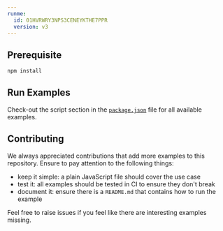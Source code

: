 ```yaml
---
runme:
  id: 01HVRWRY3NPS3CENEYKTHE7PPR
  version: v3
---
```


## Prerequisite

```sh {"id":"01HVRWRY3M4KKV7W6EP4XM901Z"}
npm install

```

## Run Examples

Check-out the script section in the [`package.json`](/package.json) file for all available examples.

## Contributing

We always appreciated contributions that add more examples to this repository. Ensure to pay attention to the following things:

- keep it simple: a plain JavaScript file should cover the use case
- test it: all examples should be tested in CI to ensure they don't break
- document it: ensure there is a `README.md` that contains how to run the example

Feel free to raise issues if you feel like there are interesting examples missing.